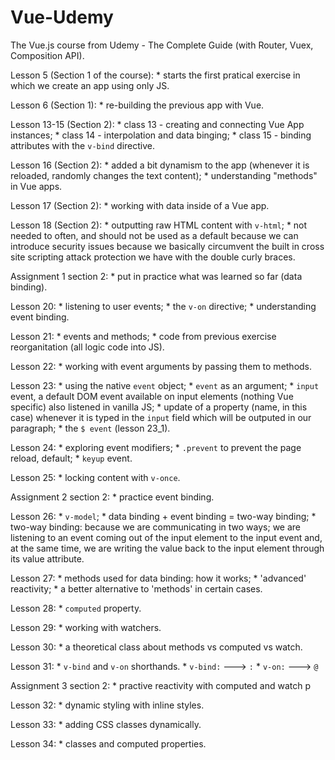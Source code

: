 # Vue-Udemy
The Vue.js course from Udemy - The Complete Guide (with Router, Vuex, Composition API).

Lesson 5 (Section 1 of the course):
    * starts the first pratical exercise in which we create an
    app using only JS.

Lesson 6 (Section 1):
    * re-building the previous app with Vue.

Lesson 13-15 (Section 2):
    * class 13 - creating and connecting Vue App instances;
    * class 14 - interpolation and data binging;
    * class 15 - binding attributes with the `v-bind` directive.

Lesson 16 (Section 2):
    * added a bit dynamism to the app (whenever it is reloaded, randomly changes the text content);
    * understanding "methods" in Vue apps.

Lesson 17 (Section 2):
    * working with data inside of a Vue app.

Lesson 18 (Section 2):
    * outputting raw HTML content with `v-html`;
    * not needed to often, and should not be used as a default because we can introduce security issues because we basically circumvent the built in cross site scripting attack protection we have with the double curly braces.

Assignment 1 section 2:
    * put in practice what was learned so far (data binding).

Lesson 20:
    * listening to user events;
    * the `v-on` directive;
    * understanding event binding.

Lesson 21:
    * events and methods;
    * code from previous exercise reorganitation (all logic code into JS).

Lesson 22:
    * working with event arguments by passing them to methods.

Lesson 23:
    * using the native `event` object;
    * `event` as an argument;
    * `input` event, a default DOM event available on input elements (nothing Vue specific) also listened in vanilla JS;
    * update of a property (name, in this case) whenever it is typed in the `input` field which will be outputed in our paragraph;
    * the `$ event` (lesson 23_1).

Lesson 24:
    * exploring event modifiers;
    * `.prevent` to prevent the page reload, default;
    * `keyup` event.

Lesson 25:
    * locking content with `v-once`.

Assignment 2 section 2:
    * practice event binding.

Lesson 26:
    * `v-model`;
    * data binding + event binding = two-way binding;
    * two-way binding: because we are communicating in two ways; we are listening to an event coming out of the input element to the input event and, at the same time, we are writing the value back to the input element through its value attribute.

Lesson 27:
    * methods used for data binding: how it works;
    * 'advanced' reactivity;
    * a better alternative to 'methods' in certain cases.

Lesson 28:
    * `computed` property.

Lesson 29:
    * working with watchers.

Lesson 30:
    * a theoretical class about methods vs computed vs watch.

Lesson 31:
    * `v-bind` and `v-on` shorthands.
    * `v-bind:` ---> `:`
    * `v-on:` ---> `@`

Assignment 3 section 2:
    * practive reactivity with computed and watch p

Lesson 32:
    * dynamic styling with inline styles.

Lesson 33:
    * adding CSS classes dynamically.

Lesson 34:
    * classes and computed properties.
